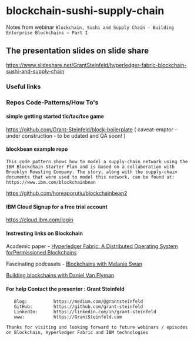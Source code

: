 # blockchain-sushi-supply-chain
Notes from webinar `Blockchain, Sushi and Supply Chain - Building Enterprise Blockchains – Part I`


## The presentation slides on slide share
https://www.slideshare.net/GrantSteinfeld/hyperledger-fabric-blockchain-sushi-and-supply-chain


### Useful links

### Repos Code-Patterns/How To's

#### simple getting started tic/tac/toe game
https://github.com/Grant-Steinfeld/block-boilerplate ( caveat-emptor - under construction - to be udated and QA soon! )

#### blockbean example repo
```
This code pattern shows how to model a supply-chain network using the IBM Blockchain Starter Plan and is based on a collaboration with Brooklyn Roasting Company. The story, along with the supply-chain documents that were used to model this network, can be found at: https://www.ibm.com/blockchainbean
```
https://github.com/horeaporutiu/blockchainbean2



#### IBM Cloud Signup for a free trial account
https://cloud.ibm.com/login

#### Instresting links on Blockchain 
Academic paper - [Hyperledger Fabric: A Distributed Operating System forPermissioned Blockchains]( https://arxiv.org/pdf/1801.10228.pdf )

Fascinating podcasets - [Blockchains with Melanie Swan]( https://softwareengineeringdaily.com/2015/08/11/blockchains-with-melanie-swan/ )

[Building blockchains with Daniel Van Flyman]( https://softwareengineeringdaily.com/2017/10/12/blockchain-building-with-daniel-van-flymen/  )

#### For help Contact the presenter : Grant Steinfeld
```
   Blog:          https://medium.com/@grantsteinfeld      
   GitHub:        https://github.com/grant-steinfeld
   LinkedIn:      https://linkedin.com/in/grant-steinfeld
   www:           https://GrantSteinfeld.com
```

`Thanks for visiting and looking forward to future webinars / episodes on Blockchain, Hyperledger Fabric and IBM technologies`
